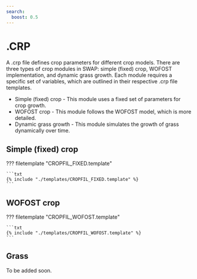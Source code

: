```yaml
---
search:
  boost: 0.5
---
```


# .CRP

A .crp file defines crop parameters for different crop models. There are three types of crop modules in SWAP: simple (fixed) crop, WOFOST implementation, and dynamic grass growth. Each module requires a specific set of variables, which are outlined in their respective .crp file templates.

- Simple (fixed) crop - This module uses a fixed set of parameters for crop growth.
- WOFOST crop - This module follows the WOFOST model, which is more detailed.
- Dynamic grass growth - This module simulates the growth of grass dynamically over time.

## Simple (fixed) crop

??? filetemplate "CROPFIL_FIXED.template"

    ```txt
    {% include "./templates/CROPFIL_FIXED.template" %}
    ```

## WOFOST crop

??? filetemplate "CROPFIL_WOFOST.template"

    ```txt
    {% include "./templates/CROPFIL_WOFOST.template" %}
    ```

## Grass

To be added soon.
